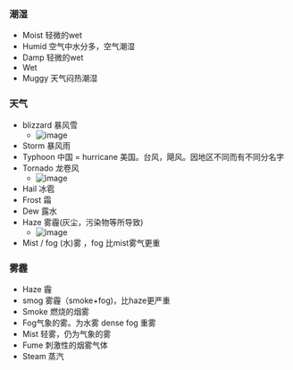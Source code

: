 ### 潮湿
- Moist 轻微的wet
- Humid 空气中水分多，空气潮湿
- Damp 轻微的wet
- Wet
- Muggy 天气闷热潮湿

### 天气
- blizzard 暴风雪
  - ![image](https://github.com/user-attachments/assets/4eb29c22-7d2b-4834-9fe5-57938140dd0e)
- Storm 暴风雨
- Typhoon 中国 = hurricane 美国。台风，飓风。因地区不同而有不同分名字
- Tornado 龙卷风
  - ![image](https://github.com/user-attachments/assets/29e0af19-ed73-4ff0-b467-09e27c62f0fc)
- Hail 冰雹
- Frost 霜
- Dew 露水
- Haze 雾霾(灰尘，污染物等所导致)
  - ![image](https://github.com/user-attachments/assets/0a2a7dab-6e36-4423-a181-1f40c7d8e595)
- Mist / fog (水)雾 ，fog 比mist雾气更重

### 雾霾
- Haze 霾
- smog 雾霾（smoke+fog)，比haze更严重
- Smoke 燃烧的烟雾
- Fog气象的雾。为水雾 dense fog 重雾
- Mist 轻雾，仍为气象的雾
- Fume 刺激性的烟雾气体
- Steam 蒸汽
